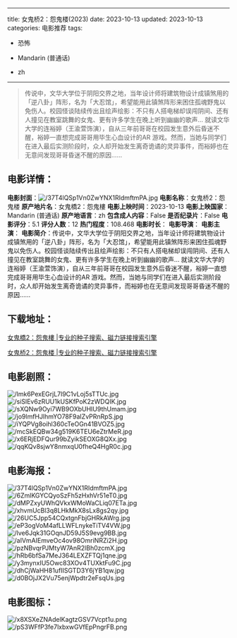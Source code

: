 
---
title: 女鬼桥2：怨鬼楼(2023)
date: 2023-10-13
updated: 2023-10-13
categories: 电影推荐
tags:
- 恐怖

- Mandarin (普通话)
- zh
---


> 传说中，文华大学位于阴阳交界之地，当年设计师将建筑物设计成镇煞用的「逆八卦」阵形，名为「大忍馆」，希望能用此镇煞阵形来困住孤魂野鬼以免伤人。校园怪谈陆续传出且绘声绘影：不只有人搭电梯却误闯阴间、还有人撞见在教室跳舞的女鬼、更有许多学生在晚上听到幽幽的歌声… 就读文华大学的连裕婷（王渝萱饰演），自从三年前哥哥在校园发生意外后昏迷不醒，裕婷一直想完成哥哥用毕生心血设计的AR 游戏。然而，当她与同学们在进入最后实测阶段时，众人却开始发生离奇诡谲的灵异事件，而裕婷也在无意间发现哥哥昏迷不醒的原因……

## **电影详情**：

**电影封面**：<img src="https://image.tmdb.org/t/p/w200/37T4lQSp1Vn0ZwYNX1RIdmftmPA.jpg" alt="/37T4lQSp1Vn0ZwYNX1RIdmftmPA.jpg" title="/37T4lQSp1Vn0ZwYNX1RIdmftmPA.jpg">
**电影名称**：女鬼桥2：怨鬼楼
**原产地片名**：女鬼橋2：怨鬼樓
**电影上映时间**：2023-10-13
**电影上映国家**：Mandarin (普通话)
**原产地语言**：zh
**包含成人内容**：False
**是否纪录片**：False
**电影评分**：5.1
**评分人数**：12
**热门程度**：108.468
**电影时长**：
**电影导演**：
**电影主演**：
**电影简介**：传说中，文华大学位于阴阳交界之地，当年设计师将建筑物设计成镇煞用的「逆八卦」阵形，名为「大忍馆」，希望能用此镇煞阵形来困住孤魂野鬼以免伤人。校园怪谈陆续传出且绘声绘影：不只有人搭电梯却误闯阴间、还有人撞见在教室跳舞的女鬼、更有许多学生在晚上听到幽幽的歌声… 就读文华大学的连裕婷（王渝萱饰演），自从三年前哥哥在校园发生意外后昏迷不醒，裕婷一直想完成哥哥用毕生心血设计的AR 游戏。然而，当她与同学们在进入最后实测阶段时，众人却开始发生离奇诡谲的灵异事件，而裕婷也在无意间发现哥哥昏迷不醒的原因……

## **下载地址**：
[女鬼橋2：怨鬼樓 |专业的种子搜索、磁力链接搜索引擎](https://movie.amd794.com:2083/?search=%E5%A5%B3%E9%AC%BC%E6%A9%8B2%EF%BC%9A%E6%80%A8%E9%AC%BC%E6%A8%93&ordering=&mode=match_phrase&page_size=10&page=1)

[女鬼桥2：怨鬼楼 |专业的种子搜索、磁力链接搜索引擎](https://movie.amd794.com:2083/?search=%E5%A5%B3%E9%AC%BC%E6%A1%A52%EF%BC%9A%E6%80%A8%E9%AC%BC%E6%A5%BC&ordering=&mode=match_phrase&page_size=10&page=1)
 

## **电影剧照**：
<img src="https://image.tmdb.org/t/p/original/lmk6PexEGrjL7l9C1vLoj5sTTUc.jpg" alt="/lmk6PexEGrjL7l9C1vLoj5sTTUc.jpg" title="/lmk6PexEGrjL7l9C1vLoj5sTTUc.jpg"><img src="https://image.tmdb.org/t/p/original/siSlEv6zRUU1kUSKfPoK2zWDQIK.jpg" alt="/siSlEv6zRUU1kUSKfPoK2zWDQIK.jpg" title="/siSlEv6zRUU1kUSKfPoK2zWDQIK.jpg"><img src="https://image.tmdb.org/t/p/original/sXQNw9Oyi7WB9OXbUHIU9thUmam.jpg" alt="/sXQNw9Oyi7WB9OXbUHIU9thUmam.jpg" title="/sXQNw9Oyi7WB9OXbUHIU9thUmam.jpg"><img src="https://image.tmdb.org/t/p/original/jo9lmfHJlhmYO78F9aIZvPRnRpS.jpg" alt="/jo9lmfHJlhmYO78F9aIZvPRnRpS.jpg" title="/jo9lmfHJlhmYO78F9aIZvPRnRpS.jpg"><img src="https://image.tmdb.org/t/p/original/iYQPVg8oihl360cTeOGn41BVOZ5.jpg" alt="/iYQPVg8oihl360cTeOGn41BVOZ5.jpg" title="/iYQPVg8oihl360cTeOGn41BVOZ5.jpg"><img src="https://image.tmdb.org/t/p/original/mcSkEQBw34g519K6TEU6eZtrMeR.jpg" alt="/mcSkEQBw34g519K6TEU6eZtrMeR.jpg" title="/mcSkEQBw34g519K6TEU6eZtrMeR.jpg"><img src="https://image.tmdb.org/t/p/original/x6ERjEDFQur99bZyikSEOXG8QXx.jpg" alt="/x6ERjEDFQur99bZyikSEOXG8QXx.jpg" title="/x6ERjEDFQur99bZyikSEOXG8QXx.jpg"><img src="https://image.tmdb.org/t/p/original/qqKQv8sjwY8nmxqU0fheQ4HgR0c.jpg" alt="/qqKQv8sjwY8nmxqU0fheQ4HgR0c.jpg" title="/qqKQv8sjwY8nmxqU0fheQ4HgR0c.jpg">

## **电影海报**：
<img src="https://image.tmdb.org/t/p/original/37T4lQSp1Vn0ZwYNX1RIdmftmPA.jpg" alt="/37T4lQSp1Vn0ZwYNX1RIdmftmPA.jpg" title="/37T4lQSp1Vn0ZwYNX1RIdmftmPA.jpg"><img src="https://image.tmdb.org/t/p/original/6ZmlKGYCQyoSzFh5zHxhVr51eT0.jpg" alt="/6ZmlKGYCQyoSzFh5zHxhVr51eT0.jpg" title="/6ZmlKGYCQyoSzFh5zHxhVr51eT0.jpg"><img src="https://image.tmdb.org/t/p/original/dMPZxyUWhQVkxWMoWaCLiq07ETa.jpg" alt="/dMPZxyUWhQVkxWMoWaCLiq07ETa.jpg" title="/dMPZxyUWhQVkxWMoWaCLiq07ETa.jpg"><img src="https://image.tmdb.org/t/p/original/xhvmUcBl3q8LHkMkX8sLx8gs2qy.jpg" alt="/xhvmUcBl3q8LHkMkX8sLx8gs2qy.jpg" title="/xhvmUcBl3q8LHkMkX8sLx8gs2qy.jpg"><img src="https://image.tmdb.org/t/p/original/26UC5Jpp54CQxtgnFbjGHRkAWrg.jpg" alt="/26UC5Jpp54CQxtgnFbjGHRkAWrg.jpg" title="/26UC5Jpp54CQxtgnFbjGHRkAWrg.jpg"><img src="https://image.tmdb.org/t/p/original/eP3ogVoM4afLLWFLnykeTiTV4VW.jpg" alt="/eP3ogVoM4afLLWFLnykeTiTV4VW.jpg" title="/eP3ogVoM4afLLWFLnykeTiTV4VW.jpg"><img src="https://image.tmdb.org/t/p/original/lve6Jqk31GOqnJD59J5S9evg9BB.jpg" alt="/lve6Jqk31GOqnJD59J5S9evg9BB.jpg" title="/lve6Jqk31GOqnJD59J5S9evg9BB.jpg"><img src="https://image.tmdb.org/t/p/original/aIVmAIEmveOc4ov98OmriNRZi2H.jpg" alt="/aIVmAIEmveOc4ov98OmriNRZi2H.jpg" title="/aIVmAIEmveOc4ov98OmriNRZi2H.jpg"><img src="https://image.tmdb.org/t/p/original/pzNBvqrPJMtyW7AnR2lBh0zcmX.jpg" alt="/pzNBvqrPJMtyW7AnR2lBh0zcmX.jpg" title="/pzNBvqrPJMtyW7AnR2lBh0zcmX.jpg"><img src="https://image.tmdb.org/t/p/original/hRb6bfSa7MeJ364LEXZFTQj1qne.jpg" alt="/hRb6bfSa7MeJ364LEXZFTQj1qne.jpg" title="/hRb6bfSa7MeJ364LEXZFTQj1qne.jpg"><img src="https://image.tmdb.org/t/p/original/y3mynxIU5Owc83XOv4TUXktFu9C.jpg" alt="/y3mynxIU5Owc83XOv4TUXktFu9C.jpg" title="/y3mynxIU5Owc83XOv4TUXktFu9C.jpg"><img src="https://image.tmdb.org/t/p/original/dhCjWaHH81ufIISGTD3Y6jYB1qw.jpg" alt="/dhCjWaHH81ufIISGTD3Y6jYB1qw.jpg" title="/dhCjWaHH81ufIISGTD3Y6jYB1qw.jpg"><img src="https://image.tmdb.org/t/p/original/d0BOjJX2Vu75enjWpdtr2eFsqUs.jpg" alt="/d0BOjJX2Vu75enjWpdtr2eFsqUs.jpg" title="/d0BOjJX2Vu75enjWpdtr2eFsqUs.jpg">

## **电影图标**：
<img src="https://image.tmdb.org/t/p/original/x8XSXeZNAdelKagtzGSV7Vcpt1u.png" alt="/x8XSXeZNAdelKagtzGSV7Vcpt1u.png" title="/x8XSXeZNAdelKagtzGSV7Vcpt1u.png"><img src="https://image.tmdb.org/t/p/original/pS3WFfP3fe7lxbxwGVfEpPngrFB.png" alt="/pS3WFfP3fe7lxbxwGVfEpPngrFB.png" title="/pS3WFfP3fe7lxbxwGVfEpPngrFB.png">

